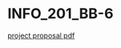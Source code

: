 # INFO_201_BB-6
[project proposal pdf](https://github.com/INFO-201-Fall-2023-Final/final-projects-sgiang1/blob/b8f06cc553a18221b405cdeb99b4950b78c37eee/INFO_201_Project_Proposal_.pdf)
